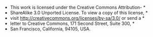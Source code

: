  * This work is licensed under the Creative Commons Attribution-        *
 * ShareAlike 3.0 Unported License. To view a copy of this license,     *
 * visit http://creativecommons.org/licenses/by-sa/3.0/ or send a       *
 * letter to Creative Commons, 171 Second Street, Suite 300,            *
 * San Francisco, California, 94105, USA.     
